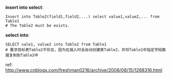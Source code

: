 **insert into select**:

	Insert into Table2(field1,field2,...) select value1,value2,... from Table1
	# The Table2 must be exists.


**select into**:

	SELECT vale1, value2 into Table2 from Table1
	# 要求目标表Table2不存在，因为在插入时会自动创建表Table2，并将Table1中指定字段数据复制到Table2中


ref: http://www.cnblogs.com/freshman0216/archive/2008/08/15/1268316.html

